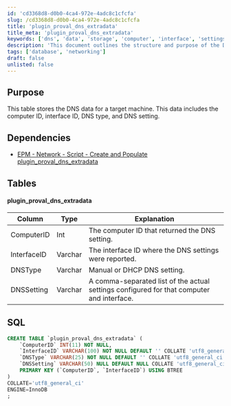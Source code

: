 ```yaml
---
id: 'cd3368d8-d0b0-4ca4-972e-4adc8c1cfcfa'
slug: /cd3368d8-d0b0-4ca4-972e-4adc8c1cfcfa
title: 'plugin_proval_dns_extradata'
title_meta: 'plugin_proval_dns_extradata'
keywords: ['dns', 'data', 'storage', 'computer', 'interface', 'settings', 'table']
description: 'This document outlines the structure and purpose of the DNS data storage table for target machines, detailing the columns, their types, and the SQL command to create the table. It provides insights into how DNS settings are recorded and managed for networked computers.'
tags: ['database', 'networking']
draft: false
unlisted: false
---
```


## Purpose

This table stores the DNS data for a target machine. This data includes the computer ID, interface ID, DNS type, and DNS setting.

## Dependencies

- [EPM - Network - Script - Create and Populate plugin_proval_dns_extradata](/docs/4bc996bc-1b11-4819-a7c9-73e7c61aa9db)

## Tables

#### plugin_proval_dns_extradata

| Column      | Type    | Explanation                                                |
|-------------|---------|-----------------------------------------------------------|
| ComputerID  | Int     | The computer ID that returned the DNS setting.            |
| InterfaceID | Varchar | The interface ID where the DNS settings were reported.    |
| DNSType     | Varchar | Manual or DHCP DNS setting.                               |
| DNSSetting  | Varchar | A comma-separated list of the actual settings configured for that computer and interface. |

## SQL

```sql
CREATE TABLE `plugin_proval_dns_extradata` (
    `ComputerID` INT(11) NOT NULL,
    `InterfaceID` VARCHAR(100) NOT NULL DEFAULT '' COLLATE 'utf8_general_ci',
    `DNSType` VARCHAR(25) NOT NULL DEFAULT '' COLLATE 'utf8_general_ci',
    `DNSSetting` VARCHAR(50) NULL DEFAULT NULL COLLATE 'utf8_general_ci',
    PRIMARY KEY (`ComputerID`, `InterfaceID`) USING BTREE
)
COLLATE='utf8_general_ci'
ENGINE=InnoDB
;
```
